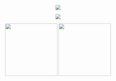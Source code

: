 <!-- Gen By ChatGPT -->
<p align="center">
  <a href="https://discord.com/users/1143899002463588423">
    <img src="https://lanyard.cnrad.dev/api/1143899002463588423?theme=dark&bg=transparent&borderRadius=20px" />
  </a>
</p>

<p align="center">
  <img src="https://skillicons.dev/icons?perline=12&i=python,java,js,html,css,nodejs,gradle,maven,git,github,idea,vscodek"/>
</p>

<p align="center">
  <picture>
    <source srcset="https://github-readme-stats.vercel.app/api?username=hypinohaizin&show_icons=true&rank_icon=github&hide_border=true&theme=transparent" media="(prefers-color-scheme: dark)" />
    <source srcset="https://github-readme-stats.vercel.app/api?username=hypinohaizin&show_icons=true&hide_border=true&theme=default" media="(prefers-color-scheme: light), (prefers-color-scheme: no-preference)" />
    <img height="170" src="https://github-readme-stats.vercel.app/api?username=hypinohaizin&show_icons=true&hide_border=true" />
  </picture>
  <picture>
    <source srcset="https://github-readme-stats.vercel.app/api/top-langs/?username=hypinohaizin&layout=compact&hide_border=true&langs_count=10&theme=transparent" media="(prefers-color-scheme: dark)" />
    <source srcset="https://github-readme-stats.vercel.app/api/top-langs/?username=hypinohaizin&layout=compact&hide_border=true&langs_count=10&theme=default" media="(prefers-color-scheme: light), (prefers-color-scheme: no-preference)" />
    <img height="170" src="https://github-readme-stats.vercel.app/api/top-langs/?username=hypinohaizin&layout=compact&hide_border=true&langs_count=10" />
  </picture>
</p>
